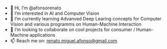 - 👋 Hi, I’m @afonsorenato
- 👀 I’m interested in AI and Computer Vision
- 🌱 I’m currently learning Advanved Deep Learing concepts for Computer Vision and various programms on Human-Machine Interaction
- 💞️ I’m looking to collaborate on cool projects for consumer / Human-Machine applications
- 📫 Reach me on: renato.miguel.afonso@gmail.com

<!---
afonsorenato/afonsorenato is a ✨ special ✨ repository because its `README.md` (this file) appears on your GitHub profile.
You can click the Preview link to take a look at your changes.
--->
